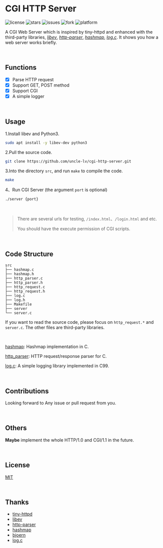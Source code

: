 # CGI HTTP Server

![license](https://img.shields.io/github/license/uncle-lv/cgi-http-server)  ![stars](https://img.shields.io/github/stars/uncle-lv/cgi-http-server)  ![issues](https://img.shields.io/github/issues/uncle-lv/cgi-http-server)  ![fork](https://img.shields.io/github/forks/uncle-lv/cgi-http-server)  ![platform](https://img.shields.io/badge/platform-only%20linux-orange)

A CGI Web Server which is inspired by tiny-httpd and enhanced with the third-party libraries, *[libev](http://software.schmorp.de/pkg/libev)*, *[http-parser](https://github.com/nodejs/http-parser)*, *[hashmap](https://github.com/tidwall/hashmap.c)*, *[log.c](https://github.com/rxi/log.c)*. It shows you how a web server works briefly.

<br>

## Functions

- [x] Parse HTTP request
- [x] Support GET, POST method
- [x] Support CGI
- [x] A simple logger

<br>

## Usage

1.Install libev and Python3.
```bash
sudo apt install -y libev-dev python3
```

2.Pull the source code.
```bash
git clone https://github.com/uncle-lv/cgi-http-server.git
```

3.Into the directory `src`, and run `make` to compile the code.
```bash
make
```

4、Run CGI Server (the argument `port` is optional)
```bash
./server {port}
```

<br>

> There are several urls for testing, `/index.html`、`/login.html` and etc.
> 
> You should have the execute permission of CGI scripts.

<br>

## Code Structure

```
src
├── hashmap.c
├── hashmap.h
├── http_parser.c
├── http_parser.h
├── http_request.c
├── http_request.h
├── log.c
├── log.h
├── Makefile
├── server
└── server.c
```

If you want to read the source code, please focus on `http_request.*` and `server.c`. The other files are third-party libraries.

<br>

[hashmap](https://github.com/tidwall/hashmap.c): Hashmap implementation in C.

[http_parser](https://github.com/nodejs/http-parser): HTTP request/response parser for C.

[log.c](https://github.com/rxi/log.c): A simple logging library implemented in C99.

<br>

## Contributions

Looking forward to Any issue or pull request from you.

<br>

## Others

**Maybe** implement the whole HTTP/1.0 and CGI/1.1 in the future.

<br>

## License

[MIT](https://github.com/uncle-lv/cgi-http-server/blob/main/LICENSE)

<br>

## Thanks

- [tiny-httpd](http://tinyhttpd.sourceforge.net)
- [libev](http://software.schmorp.de/pkg/libev)
- [http-parser](https://github.com/nodejs/http-parser)
- [hashmap](https://github.com/tidwall/hashmap.c)
- [bjoern](https://github.com/jonashaag/bjoern)
- [log.c](https://github.com/rxi/log.c)
